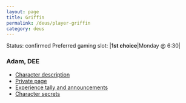 ```yaml
---
layout: page
title: Griffin
permalink: /deus/player-griffin
category: deus
---
```

Status: confirmed
Preferred gaming slot:
|__1st choice__|Monday @ 6:30|
### Adam, DEE
* [Character description](char-public-griffin)
* [Private page](char-private-griffin)
* [Experience tally and announcements](announce-griffin)
* [Character secrets](char-secrets-griffin)

